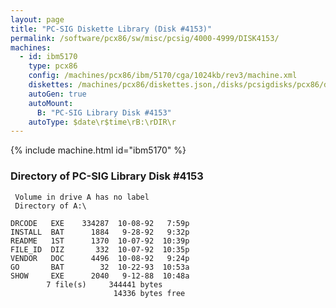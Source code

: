 ```yaml
---
layout: page
title: "PC-SIG Diskette Library (Disk #4153)"
permalink: /software/pcx86/sw/misc/pcsig/4000-4999/DISK4153/
machines:
  - id: ibm5170
    type: pcx86
    config: /machines/pcx86/ibm/5170/cga/1024kb/rev3/machine.xml
    diskettes: /machines/pcx86/diskettes.json,/disks/pcsigdisks/pcx86/diskettes.json
    autoGen: true
    autoMount:
      B: "PC-SIG Library Disk #4153"
    autoType: $date\r$time\rB:\rDIR\r
---
```


{% include machine.html id="ibm5170" %}

### Directory of PC-SIG Library Disk #4153

     Volume in drive A has no label
     Directory of A:\

    DRCODE   EXE    334287  10-08-92   7:59p
    INSTALL  BAT      1884   9-28-92   9:32p
    README   1ST      1370  10-07-92  10:39p
    FILE_ID  DIZ       332  10-07-92  10:35p
    VENDOR   DOC      4496  10-08-92   9:24p
    GO       BAT        32  10-22-93  10:53a
    SHOW     EXE      2040   9-12-88  10:48a
            7 file(s)     344441 bytes
                           14336 bytes free
